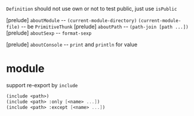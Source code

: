 `Definition` should not use own or not to test public, just use `isPublic`

[prelude] `aboutModule` -- `(current-module-directory)` `(current-module-file)` -- be `PrimitiveThunk`
[prelude] `aboutPath` -- `(path-join [path ...])`
[prelude] `aboutSexp` -- `format-sexp`

[prelude] `aboutConsole` -- `print` and `println` for value

# module

support re-export by `include`

```scheme
(include <path>)
(include <path> :only [<name> ...])
(include <path> :except [<name> ...])
```
